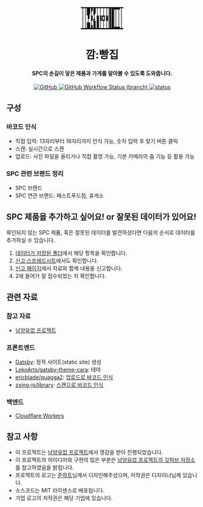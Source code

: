 <p align="center"><a href="https://isspc.pages.dev"><img src="https://github.com/saengwon-kim/isspc/raw/main/frontend/static/kkampain.png" style="height: 5em; vertical-align:middle;" alt="깜빵집" /></a></p>

<h1 align="center">
깜:빵집
</h1>

<h4 align="center">
SPC의 손길이 닿은 제품과 가게를 알아볼 수 있도록 도와줍니다. 
</h4>
<p align="center">
  <a href="https://github.com/saengwon-kim/isspc/blob/main/LICENSE">
    <img src="https://img.shields.io/github/license/saengwon-kim/isspc?style=flat" alt="GitHub">
  </a>
  <a href="https://github.com/saengwon-kim/isspc/actions/workflows/deploy.yml">
    <img src="https://img.shields.io/github/workflow/status/saengwon-kim/isspc/deploy/main?style=flat" alt="GitHub Workflow Status (branch)">
  </a>
  <a href="https://isspc.pages.dev/">
    <img src="https://img.shields.io/website?down_color=lightgrey&down_message=offline&up_color=green&up_message=online&url=https%3A%2F%2Fisspc.pages.dev" alt="status">
  </a>
</p>

## 구성

### 바코드 인식

* 직접 입력: 13자리부터 18자리까지 인식 가능, 숫자 입력 후 찾기 버튼 클릭
* 스캔: 실시간으로 스캔
* 업로드: 사진 파일을 올리거나 직접 촬영 가능, 기본 카메라의 줌 기능 등 활용 가능

### SPC 관련 브랜드 정리

* SPC 브랜드
* SPC 연관 브랜드: 패스트푸드점, 휴게소

## SPC 제품을 추가하고 싶어요! or 잘못된 데이터가 있어요!

확인되지 않는 SPC 제품, 혹은 잘못된 데이터를 발견하셨다면 다음의 순서로 데이터를 추가하실 수 있습니다.

1. [데이터가 저장된 폴더](./frontend/static/db)에서 해당 항목을 확인합니다. 
2. [신고 스프레드시트](https://docs.google.com/spreadsheets/d/10_E7HjyxuOAGmMWtpWt9_w3aXa71RJzjlcKIq9MJqVo/edit?usp=sharing)에서도 확인합니다.
3. [신고 페이지](https://docs.google.com/forms/d/e/1FAIpQLSdr1TjcPBSri35YsGrqcraFvvcDMHfxQecyDqA7xbK8feNZ-g/viewform?usp=sf_link)에서 자료와 함께 내용을 신고합니다.
4. 2에 들어가 잘 접수되었는 지 확인합니다.

## 관련 자료

### 참고 자료

* [남양유없 프로젝트](https://github.com/NullFull/isnamyang)

### 프론트엔드

* [Gatsby](https://www.gatsbyjs.com): 정적 사이트(static site) 생성
* [LekoArts/gatsby-theme-cara](https://www.gatsbyjs.com/plugins/@lekoarts/gatsby-theme-cara/): 테마
* [ericblade/quagga2](https://github.com/ericblade/quagga2): [업로드로 바코드 인식](./frontend/src/@lekoarts/gatsby-theme-cara/libs/scanner.js)
* [zxing-js/library](https://github.com/zxing-js/library): [스캔으로 바코드 인식](./frontend/src/@lekoarts/gatsby-theme-cara/libs/scanner.js)

### 백엔드

* [Cloudflare Workers](https://developers.cloudflare.com/workers/)

## 참고 사항

* 이 프로젝트는 [남양유없 프로젝트](https://isnamyang.nullfull.kr)에서 영감을 받아 진행되었습니다.  
* 이 프로젝트의 아이디어와 구현의 많은 부분은 [남양유없 프로젝트의 깃허브 저장소](https://github.com/NullFull/isnamyang)를 참고하였음을 밝힙니다.
* 프로젝트의 로고는 [준하트](https://www.instagram.com/0zun_heart0/)님께서 디자인해주셨으며, 저작권은 디자이너님께 있습니다.
* 소스코드는 MIT 라이센스로 배포됩니다.
* 기업 로고의 저작권은 해당 기업에 있습니다.
